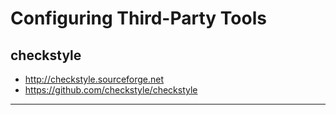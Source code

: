 Configuring Third-Party Tools
================================================================================

checkstyle
--------------------------------------------------------------------------------

  * http://checkstyle.sourceforge.net
  * https://github.com/checkstyle/checkstyle

---
